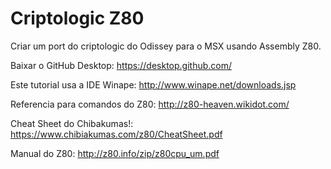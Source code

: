 # Criptologic Z80

Criar um port do criptologic do Odissey para o MSX usando Assembly Z80.

Baixar o GitHub Desktop: https://desktop.github.com/

Este tutorial usa a IDE Winape: http://www.winape.net/downloads.jsp

Referencia para comandos do Z80: http://z80-heaven.wikidot.com/

Cheat Sheet do Chibakumas!: https://www.chibiakumas.com/z80/CheatSheet.pdf

Manual do Z80: http://z80.info/zip/z80cpu_um.pdf
